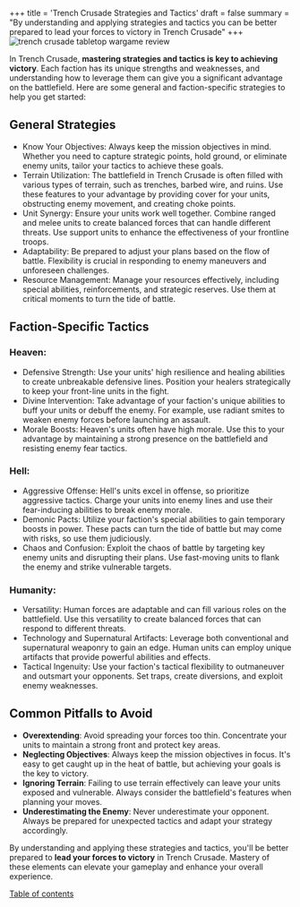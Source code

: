 +++
title = 'Trench Crusade Strategies and Tactics'
draft = false
summary = "By understanding and applying strategies and tactics you can be better prepared to lead your forces to victory in Trench Crusade"
+++
![trench crusade tabletop wargame review](/images/trench-crusade-wargame.webp)

In Trench Crusade, **mastering strategies and tactics is key to achieving victory**. Each faction has its unique strengths and weaknesses, and understanding how to leverage them can give you a significant advantage on the battlefield. Here are some general and faction-specific strategies to help you get started: 

## General Strategies 
- Know Your Objectives: Always keep the mission objectives in mind. Whether you need to capture strategic points, hold ground, or eliminate enemy units, tailor your tactics to achieve these goals. 
- Terrain Utilization: The battlefield in Trench Crusade is often filled with various types of terrain, such as trenches, barbed wire, and ruins. Use these features to your advantage by providing cover for your units, obstructing enemy movement, and creating choke points. 
- Unit Synergy: Ensure your units work well together. Combine ranged and melee units to create balanced forces that can handle different threats. Use support units to enhance the effectiveness of your frontline troops. 
- Adaptability: Be prepared to adjust your plans based on the flow of battle. Flexibility is crucial in responding to enemy maneuvers and unforeseen challenges. 
- Resource Management: Manage your resources effectively, including special abilities, reinforcements, and strategic reserves. Use them at critical moments to turn the tide of battle. 

## Faction-Specific Tactics 
### Heaven: 
- Defensive Strength: Use your units' high resilience and healing abilities to create unbreakable defensive lines. Position your healers strategically to keep your front-line units in the fight. 
- Divine Intervention: Take advantage of your faction's unique abilities to buff your units or debuff the enemy. For example, use radiant smites to weaken enemy forces before launching an assault. 
- Morale Boosts: Heaven's units often have high morale. Use this to your advantage by maintaining a strong presence on the battlefield and resisting enemy fear tactics. 

### Hell: 
- Aggressive Offense: Hell's units excel in offense, so prioritize aggressive tactics. Charge your units into enemy lines and use their fear-inducing abilities to break enemy morale. 
- Demonic Pacts: Utilize your faction's special abilities to gain temporary boosts in power. These pacts can turn the tide of battle but may come with risks, so use them judiciously. 
- Chaos and Confusion: Exploit the chaos of battle by targeting key enemy units and disrupting their plans. Use fast-moving units to flank the enemy and strike vulnerable targets. 

### Humanity: 
- Versatility: Human forces are adaptable and can fill various roles on the battlefield. Use this versatility to create balanced forces that can respond to different threats. 
- Technology and Supernatural Artifacts: Leverage both conventional and supernatural weaponry to gain an edge. Human units can employ unique artifacts that provide powerful abilities and effects. 
- Tactical Ingenuity: Use your faction's tactical flexibility to outmaneuver and outsmart your opponents. Set traps, create diversions, and exploit enemy weaknesses. 

## Common Pitfalls to Avoid 
- **Overextending**: Avoid spreading your forces too thin. Concentrate your units to maintain a strong front and protect key areas. 
- **Neglecting Objectives**: Always keep the mission objectives in focus. It's easy to get caught up in the heat of battle, but achieving your goals is the key to victory. 
- **Ignoring Terrain**: Failing to use terrain effectively can leave your units exposed and vulnerable. Always consider the battlefield's features when planning your moves. 
- **Underestimating the Enemy**: Never underestimate your opponent. Always be prepared for unexpected tactics and adapt your strategy accordingly. 

By understanding and applying these strategies and tactics, you'll be better prepared to **lead your forces to victory** in Trench Crusade. Mastery of these elements can elevate your gameplay and enhance your overall experience. 

[Table of contents](/reviews/trench-crusade-review/)